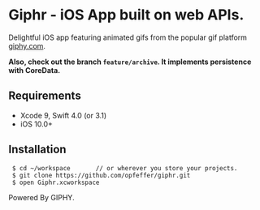 # Giphr - iOS App built on web APIs.

Delightful iOS app featuring animated gifs from the popular gif platform [giphy.com](https://giphy.com).

**Also, check out the branch `feature/archive`. It implements persistence with CoreData.**

## Requirements

* Xcode 9, Swift 4.0 (or 3.1)
* iOS 10.0+


## Installation

     $ cd ~/workspace       // or wherever you store your projects.
     $ git clone https://github.com/opfeffer/giphr.git
     $ open Giphr.xcworkspace


Powered By GIPHY.
